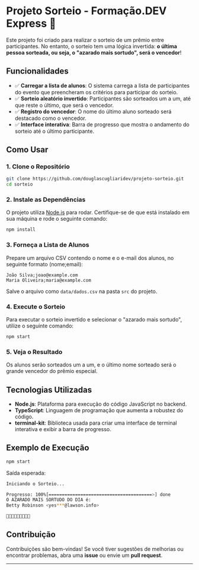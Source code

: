 # Projeto Sorteio - Formação.DEV Express 🎉

Este projeto foi criado para realizar o sorteio de um prêmio entre participantes. No entanto, o sorteio tem uma lógica invertida: **o última pessoa sorteada, ou seja, o "azarado mais sortudo", será o vencedor**!

## Funcionalidades

- ✅ **Carregar a lista de alunos**: O sistema carrega a lista de participantes do evento que preencheram os critérios para participar do sorteio.
- ✅ **Sorteio aleatório invertido**: Participantes são sorteados um a um, até que reste o último, que será o vencedor.
- ✅ **Registro do vencedor**: O nome do último aluno sorteado será destacado como o vencedor.
- ✅ **Interface interativa**: Barra de progresso que mostra o andamento do sorteio até o último participante.

## Como Usar

### 1. **Clone o Repositório**

```bash
git clone https://github.com/douglascugliaridev/projeto-sorteio.git
cd sorteio
```

### 2. **Instale as Dependências**

O projeto utiliza [Node.js](https://nodejs.org/) para rodar. Certifique-se de que está instalado em sua máquina e rode o seguinte comando:

```bash
npm install
```

### 3. **Forneça a Lista de Alunos**

Prepare um arquivo CSV contendo o nome e o e-mail dos alunos, no seguinte formato (nome;email):

```
João Silva;joao@example.com
Maria Oliveira;maria@example.com
```

Salve o arquivo como `data/dados.csv` na pasta `src` do projeto.

### 4. **Execute o Sorteio**

Para executar o sorteio invertido e selecionar o "azarado mais sortudo", utilize o seguinte comando:

```bash
npm start
```

### 5. **Veja o Resultado**

Os alunos serão sorteados um a um, e o último nome sorteado será o grande vencedor do prêmio especial.

## Tecnologias Utilizadas

- **Node.js**: Plataforma para execução do código JavaScript no backend.
- **TypeScript**: Linguagem de programação que aumenta a robustez do código.
- **terminal-kit**: Biblioteca usada para criar uma interface de terminal interativa e exibir a barra de progresso.

## Exemplo de Execução

```bash
npm start
```

Saída esperada:

```bash
Iniciando o Sorteio...

Progresso: 100%[=======================================>] done
O AZARADO MAIS SORTUDO DO DIA é:
Betty Robinson <yes***@lawson.info>

🎉🎉🎉🎉🎉🎉🎉🎉🎉
```

## Contribuição

Contribuições são bem-vindas! Se você tiver sugestões de melhorias ou encontrar problemas, abra uma **issue** ou envie um **pull request**.

---
